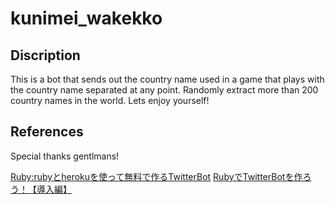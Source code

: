 # kunimei_wakekko

## Discription

This is a bot that sends out the country name used in a game that plays with the country name separated at any point.
Randomly extract more than 200 country names in the world.
Lets enjoy yourself!

## References

Special thanks gentlmans!

[Ruby:rubyとherokuを使って無料で作るTwitterBot](https://madogiwa0124.hatenablog.com/entry/2017/06/25/190047)
[RubyでTwitterBotを作ろう！【導入編】](https://trap.jp/post/326/)